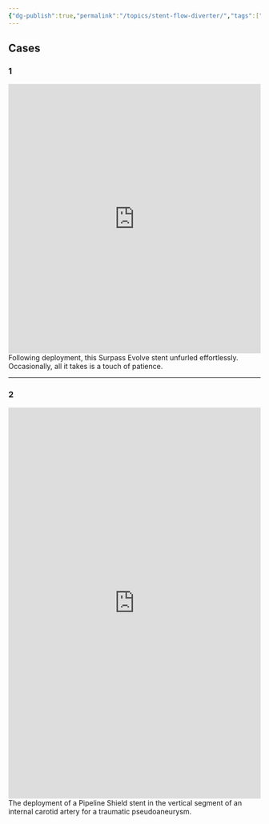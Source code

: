 ```yaml
---
{"dg-publish":true,"permalink":"/topics/stent-flow-diverter/","tags":["stent","flow_diversion"],"created":"2023-10-05T20:14:04.831-07:00","updated":"2023-12-07T15:58:26.087-08:00"}
---
```



## Cases

### 1

<div style="padding:106.46% 0 0 0;position:relative;"><iframe src="https://player.vimeo.com/video/871693168?badge=0&amp;autopause=0&amp;quality_selector=1&amp;progress_bar=1&amp;player_id=0&amp;app_id=58479" frameborder="0" allow="autoplay; fullscreen; picture-in-picture" style="position:absolute;top:0;left:0;width:100%;height:100%;" title="Stent"></iframe></div><script src="https://player.vimeo.com/api/player.js"></script>
Following deployment, this Surpass Evolve stent unfurled effortlessly. Occasionally, all it takes is a touch of patience.

---

### 2

<div style="padding:154.77% 0 0 0;position:relative;"><iframe src="https://player.vimeo.com/video/884628135?badge=0&amp;autopause=0&amp;quality_selector=1&amp;player_id=0&amp;app_id=58479" frameborder="0" allow="autoplay; fullscreen; picture-in-picture" style="position:absolute;top:0;left:0;width:100%;height:100%;" title="Stent Deployment"></iframe></div><script src="https://player.vimeo.com/api/player.js"></script>
The deployment of a Pipeline Shield stent in the vertical segment of an internal carotid artery for a traumatic pseudoaneurysm.
